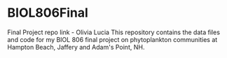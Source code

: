 # BIOL806Final
Final Project repo link - Olivia Lucia 
This repository contains the data files and code for my BIOL 806 final project on phytoplankton communities at Hampton Beach, Jaffery and Adam's Point, NH. 

